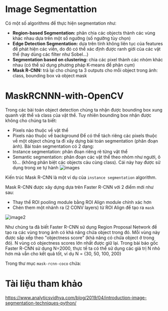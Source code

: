 # Image Segmentattion
Có một số algorithms để thực hiện segmentation như:
* **Region-based Segmentation:** phân chia các objects thành các vùng khác nhau dựa trên một số ngưỡng (số ngưỡng tùy chọn)
* **Edge Detection Segmentation:** dựa trên tính không liên tục của features để phát hiện các viền, do đó có thể xác định được ranh giới của các vật thể (hay dùng các filter như Sobel...)
* **Segmentation based on clustering:** chia các pixel thành các nhóm khác nhau (có thể sử dụng phương pháp K-means để phân cụm)
* **Mask R-CNN:** trả lại cho chúng ta 3 outputs cho mỗi object trong ảnh: class, bounding box và object mask

# MaskRCNNN-with-OpenCV
Trong các bài toán object detection chúng ta nhận được bounding box xung quanh vật thể và class của vật thể. Tuy nhiên bounding box nhận được không cho chúng ta biết:
- Pixels nào thuộc về vật thể
- Pixels nào thuộc về background
Để có thể tách riêng các pixels thuộc về một object chúng ta đi xây dựng bài toán segmentation (phân đoạn ảnh). Bài toán segmentation có 2 dạng:
- Instance segmentation: phân đoạn riêng rẽ từng vật thể
- Semantic segmentation: phân đoạn các vật thể theo nhóm như người, ô tô... (không phân biệt các objects cảu cùng class). Cái này hay được sử dụng trong xe tự hành
![images](https://pyimagesearch.com/wp-content/uploads/2018/11/mask_rcnn_segmentation_types.jpg)

Kiến trúc Mask R-CNN là một ví dụ của `instance segmentation` algorithm.

Mask R-CNN được xây dựng dựa trên Faster R-CNN với 2 điểm mới như sau:
- Thay thể ROI pooling module bằng ROI Align module chính xác hơn
- Chèn them một nhánh ra (2 CONV layers) từ ROI Align để tạo ra `mask`

![image2](https://pyimagesearch.com/wp-content/uploads/2018/11/mask_rcnn_arch.png)

Như chúng ta đã biết Faster R-CNN sử dụng Region Proposal Network để tạo ra các vùng trong ảnh có khả năng chứa object trong đó. Mỗi vùng này được sắp xếp theo "objectness score" (khả năng có chứa object ở trong đó). N vùng có objectness scores lớn nhất được giữ lại. Trong bài báo gốc Faster R-CNN sử dụng N=2000, thực tế ta có thể sử dụng các giá trị N nhỏ hơn mà vẫn cho kết quả tốt, ví dụ N = {30, 50, 100, 200}

Trong thư mục `mask-rcnn-coco` chứa:

# Tài liệu tham khảo
https://www.analyticsvidhya.com/blog/2019/04/introduction-image-segmentation-techniques-python/
